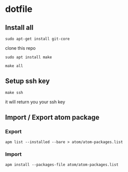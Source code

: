 # dotfile

## Install all
`sudo apt-get install git-core`

clone this repo

`sudo apt install make`

`make all`


## Setup ssh key

`make ssh`

it will return you your ssh key

## Import / Export atom package

### Export
`apm list --installed --bare > atom/atom-packages.list`

### Import
`apm install --packages-file atom/atom-packages.list`
